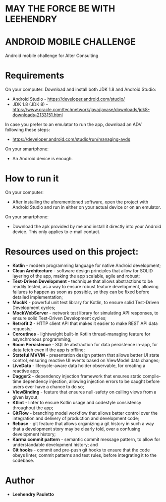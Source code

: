 # MAY THE FORCE BE WITH LEEHENDRY

# ANDROID MOBILE CHALLENGE

Android mobile challenge for Alter Consulting.

# Requirements  

On your computer:
Download and install both JDK 1.8 and Android Studio:

* Android Studio - https://developer.android.com/studio/
* JDK 1.8 (JDK 8) - https://www.oracle.com/technetwork/java/javase/downloads/jdk8-downloads-2133151.html

In case you prefer to an emulator to run the app, download an ADV following these steps:
* https://developer.android.com/studio/run/managing-avds

On your smartphone:
* An Android device is enough.

# How to run it

On your computer:
* After installing the aforementioned software, open the project with Android Studio and run in either on your actual device or on an emulator.

On your smartphone:
* Download the apk provided by me and install it directly into your Android device. This only applies to e-mail contact.

# Resources used on this project:

* **Kotlin** - modern programming language for native Android development;
* **Clean Architecture** - software design principles that allow for SOLID layering of the app, making the app scalable, agile and robust;
* **Test-Driven Development** - technique that allows abstractions to be readily tested, as a way to ensure robust feature development, allowing failures to happen as soon as possible, so they can be fixed before detailed implementation;
* **MockK** - powerful unit test library for Kotlin, to ensure solid Test-Driven Development cycles;
* **MockWebServer** - network test library for simulating API responses, to ensure solid Test-Driven Development cycles;
* **Retrofit 2** - HTTP client API that makes it easier to make REST API data requests;
* **Coroutines** - lightweight built-in Kotlin thread-managing feature for asynchronous programming;
* **Room Persistence** - SQLite abstraction for data persistence in-app, for data fetch even if the app is offline;
* **Stateful MVVM** - presentation design pattern that allows better UI state control, ensuring reactive UI events based on ViewModel data changes; 
* **LiveData** - lifecycle-aware data holder observable, for creating a reactive app;
* **Dagger2** - dependency injection framework that ensures static compile-time dependency injection, allowing injection errors to be caught before users ever have a chance to do so; 
* **ViewBinding** - feature that ensures null-safety on calling views from a given layout;
* **Ktlint** - linter to ensure Kotlin usage and codestyle consistency throughout the app;
* **GitFlow** - branching model workflow that allows better control over the integration and delivery of production and development code;
* **Rebase** - git feature that allows organizing a git history in such a way that a development story may be clearly told, over a confusing development history;
* **Karma commit pattern** - semantic commit message pattern, to allow for understandable development history; and
* **Git hooks** - commit and pre-push git hooks to ensure that the code obeys linter, commit patterns and test rules, before integrating it to the codebase.

# Author

* **Leehendry Pauletto**
